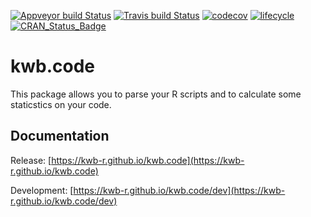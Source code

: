 [![Appveyor build Status](https://ci.appveyor.com/api/projects/status/github/KWB-R/kwb.code?branch=master&svg=true)](https://ci.appveyor.com/project/KWB-R/kwb-code/branch/master)
[![Travis build Status](https://travis-ci.org/KWB-R/kwb.code.svg?branch=master)](https://travis-ci.org/KWB-R/kwb.code)
[![codecov](https://codecov.io/github/KWB-R/kwb.code/branch/master/graphs/badge.svg)](https://codecov.io/github/KWB-R/kwb.code)
[![lifecycle](https://img.shields.io/badge/lifecycle-experimental-orange.svg)](https://www.tidyverse.org/lifecycle/#experimental)
[![CRAN_Status_Badge](https://www.r-pkg.org/badges/version/kwb.code)]()

# kwb.code

This package allows you to parse your R scripts and to calculate some staticstics on your code.

## Documentation

Release: [https://kwb-r.github.io/kwb.code](https://kwb-r.github.io/kwb.code)

Development: [https://kwb-r.github.io/kwb.code/dev](https://kwb-r.github.io/kwb.code/dev)
